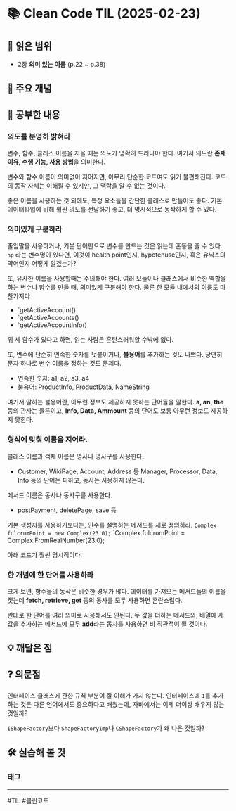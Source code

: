 # 📚 Clean Code TIL (2025-02-23)

## 📖 읽은 범위

- 2장 **의미 있는 이름** (p.22 ~ p.38)

## 📌 주요 개념


## 📖 공부한 내용

### 의도를 분명히 밝혀라

변수, 함수, 클래스 이름을 지을 때는 의도가 명확히 드러나야 한다. 여기서 의도란 **존재 이유, 수행 기능, 사용 방법**을 의미한다.

변수와 함수 이름이 의미없이 지어지면, 아무리 단순한 코드여도 읽기 불편해진다. 코드의 동작 자체는 이해될 수 있지만, 그 맥락을 알 수 없는 것이다.

좋은 이름을 사용하는 것 외에도, 특정 요소들을 간단한 클래스로 만들어도 좋다. 기본 데이터타입에 비해 훨씬 의도를 전달하기 좋고, 더 명시적으로 동작하게 할 수 있다.

### 의미있게 구분하라

줄임말을 사용하거나, 기본 단어만으로 변수를 만드는 것은 읽는데 혼동을 줄 수 있다. `hp` 라는 변수명이 있다면, 이것이 health point인지, hypotenuse인지, 혹은 유닉스의 약어인지 어떻게 알겠는가?

또, 유사한 이름을 사용할때는 주의해야 한다. 여러 모듈이나 클래스에서 비슷한 역할을 하는 변수나 함수를 만들 때, 의미있게 구분해야 한다. 물론 한 모듈 내에서의 이름도 마찬가지다.
- `getActiveAccount()
- `getActiveAccounts()
- `getActiveAccountInfo()

위 세 함수가 있다고 하면, 읽는 사람은 혼란스러워할 수밖에 없다.

또, 변수에 단순히 연속한 숫자를 덧붙이거나, **불용어**를 추가하는 것도 나쁘다. 당연히 문자 하나로 변수 이름을 정하는 것도 문제다.
- 연속한 숫자: a1, a2, a3, a4
- 불용어: ProductInfo, ProductData, NameString

여기서 말하는 불용어란, 아무런 정보도 제공하지 못하는 단어들을 말한다. **a, an, the** 등의 관사는 물론이고, **Info, Data, Ammount** 등의 단어도 보통 아무런 정보도 제공하지 못한다.

### 형식에 맞춰 이름을 지어라.

클래스 이름과 객체 이름은 명사나 명사구를 사용한다.
- Customer, WikiPage, Account, Address 등
Manager, Processor, Data, Info 등의 단어는 피하고, 동사는 사용하지 않는다.

메서드 이름은 동사나 동사구를 사용한다.
- postPayment, deletePage, save 등

기본 생성자를 사용하기보다는, 인수를 설명하는 메서드를 새로 정의하라.
`Complex fulcrumPoint = new Complex(23.0);`
`Complex fulcrumPoint = Complex.FromRealNumber(23.0);

아래 코드가 훨씬 명시적이다.

### 한 개념에 한 단어를 사용하라

크게 보면, 함수들의 동작은 비슷한 경우가 많다. 데이터를 가져오는 메서드들의 이름을 짓는데 **fetch, retrieve, get** 등의 동사를 모두 사용하면 혼란스럽다.

반대로 한 단어를 여러 의미로 사용해서도 안된다. 두 값을 더하는 메서드와, 배열에 새 값을 추가하는 메서드에 모두 **add**라는 동사를 사용하면 비 직관적이 될 것이다.









## 💡 깨달은 점


## ❓ 의문점

인터페이스 클래스에 관한 규칙 부분이 잘 이해가 가지 않는다. 인터페이스에 `I`를 추가하는 것은 다른 언어에서도 중요하다고 배웠는데, 자바에서는 이제 더이상 배우지 않는 것일까?

`IShapeFactory`보다 `ShapeFactoryImp`나 `CShapeFactory`가 왜 나은 것일까?

## 🛠️ 실습해 볼 것


### 태그
---
#TIL #클린코드 